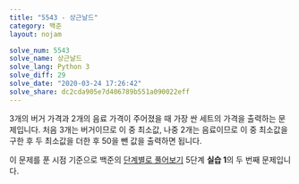 ```yaml
---
title: "5543 - 상근날드"
category: 백준
layout: nojam

solve_num: 5543
solve_name: 상근날드
solve_lang: Python 3
solve_diff: 29
solve_date: "2020-03-24 17:26:42"
solve_share: dc2cda905e7d406789b551a090022eff
---
```


3개의 버거 가격과 2개의 음료 가격이 주어졌을 때 가장 싼 세트의 가격을 출력하는 문제입니다. 처음 3개는 버거이므로 이 중 최소값, 나중 2개는 음료이므로 이 중 최소값을 구한 후 두 최소값을 더한 후 50을 뺀 값을 출력하면 됩니다.

이 문제를 푼 시점 기준으로 백준의 [단계별로 풀어보기](http://noj.am/p/s) 5단계 **실습 1**의 두 번째 문제입니다.

